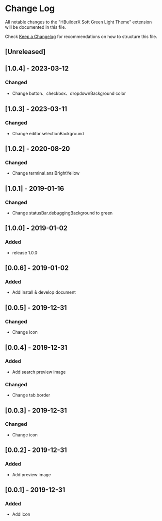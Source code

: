 # Change Log

All notable changes to the "HBuilderX Soft Green Light Theme" extension will be documented in this file.

Check [Keep a Changelog](http://keepachangelog.com/) for recommendations on how to structure this file.

## [Unreleased]

## [1.0.4] - 2023-03-12
### Changed
- Change button、checkbox、dropdownBackground color 

## [1.0.3] - 2023-03-11
### Changed
- Change editor.selectionBackground

## [1.0.2] - 2020-08-20
### Changed
- Change terminal.ansiBrightYellow

## [1.0.1] - 2019-01-16
### Changed
- Change statusBar.debuggingBackground to green

## [1.0.0] - 2019-01-02
### Added
- release 1.0.0

## [0.0.6] - 2019-01-02
### Added
- Add install & develop document

## [0.0.5] - 2019-12-31
### Changed
- Change icon

## [0.0.4] - 2019-12-31
### Added
- Add search preview image

### Changed
- Change tab.border

## [0.0.3] - 2019-12-31
### Changed
- Change icon

## [0.0.2] - 2019-12-31
### Added
- Add preview image

## [0.0.1] - 2019-12-31
### Added
- Add icon